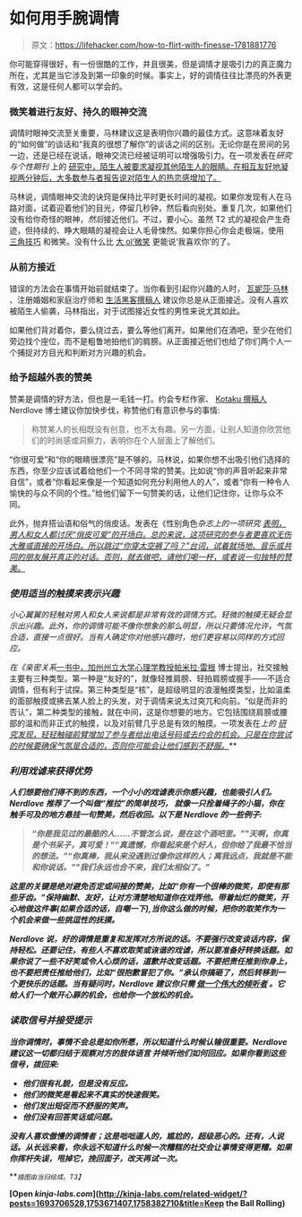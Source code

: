 # 如何用手腕调情

> 原文：<https://lifehacker.com/how-to-flirt-with-finesse-1781881776>

你可能穿得很好，有一份很酷的工作，并且很美，但是调情才是吸引力的真正魔力所在，尤其是当它涉及到第一印象的时候。事实上，好的调情往往比漂亮的外表更有效，这是任何人都可以学会的。



### **微笑着进行友好、持久的眼神交流**

调情时眼神交流至关重要，马林建议这是表明你兴趣的最佳方式。这意味着友好的“如何做”的谈话和“我真的很想了解你”的谈话之间的区别。无论你是在房间的另一边，还是已经在说话，眼神交流已经被证明可以增强吸引力。在一项发表在*研究与个性期刊* 上的 [研究中，陌生人被要求凝视其他陌生人的眼睛。在相互友好地凝视两分钟后，大多数参与者报告说对陌生人的热恋感增加了。](http://www.sciencedirect.com/science/article/pii/0092656689900202)

马林说，调情眼神交流的诀窍是保持比平时更长时间的凝视。如果你发现有人在马路对面，试着迎着他们的目光，停留几秒钟，然后看向别处。重复几次，如果他们没有给你奇怪的眼神，*然后*接近他们。不过，要小心。虽然 T2 式的凝视会产生奇迹，但持续的、睁大眼睛的凝视会让人毛骨悚然。如果你担心你会走极端，使用 [三角技巧](https://lifehacker.com/use-the-triangle-technique-to-make-engaging-eye-contact-1586412923) 和微笑。没有什么比 [大 ol‘微笑](http://lifehacker.com/how-to-instantly-charm-someone-youve-never-met-before-1688882965) 更能说‘我喜欢你’的了。

### **从前方接近**

错误的方法会在事情开始前就结束了。当你看到引起你兴趣的人时， [瓦妮莎·马林](http://vmtherapy.com/) 、注册婚姻和家庭治疗师和 [生活黑客撰稿人](https://kinja.com/vanessamarin) 建议你总是从正面接近。没有人喜欢被陌生人偷袭，马林指出，对于试图接近女性的男性来说尤其如此。

如果他们背对着你，要么绕过去，要么等他们离开。如果他们在酒吧，至少在他们旁边找个座位，而不是粗鲁地拍他们的肩膀。从正面接近他们也给了你们两个人一个捕捉对方目光和判断对方兴趣的机会。

### **给予超越外表的赞美**

赞美是调情的好方法，但也是一毛钱一打。约会专栏作家、 [Kotaku 撰稿人](http://lifehacker.com/tag/ask-dr-nerdlove)Nerdlove 博士建议你加快步伐，称赞他们有意识参与的事情:

> 称赞某人的长相既没有创意，也不太有趣。另一方面，让别人知道你欣赏他们的时尚感或洞察力，表明你在个人层面上了解他们。

“你很可爱”和“你的眼睛很漂亮”是不够的。马林说，如果你想不出吸引他们选择的东西，你至少应该试着给他们一个不同寻常的赞美。比如说“你的声音听起来非常自信”，或者“你看起来像是一个知道如何充分利用他人的人”，或者“你有一种令人愉快的与众不同的个性。”给他们留下一句赞美的话，让他们记住你，让你与众不同。

此外，抛弃搭讪语和俗气的俏皮话。发表在《性别角色*杂志上的一项研究 [表明，男人和女人都讨厌“俏皮可爱”的开场白。总的来说，这项研究的参与者更喜欢无伤大雅或直接的开场白。所以跳过“你穿太空裤了吗？”台词，试着就场地、音乐或共同的朋友展开真正的对话。否则，就去做吧，请他们喝一杯，或者说一句独特的赞美。](http://link.springer.com/article/10.1007/BF00288216?no-access=true)*

### ***使用适当的触摸来表示兴趣***

*小心翼翼的轻触对男人和女人来说都是非常有效的调情方式。轻微的触摸无疑会显示出兴趣。此外，你的调情可能不像你想象的那么明显，所以只要情况允许，气氛合适，直接一点很好。当有人确定你对他感兴趣时，他们更容易以同样的方式回应。* 

*在《亲密关系[](http://www.amazon.com/gp/product/0415877997/?asc_campaign=InlineText&asc_refurl=https://lifehacker.com/how-to-flirt-with-finesse-1781881776&asc_source=&tag=kinjalifehackerlink-20)*[一书中，加州州立大学心理学教授帕米拉·雷根](http://web.calstatela.edu/faculty/pregan/Pamela-Regan.htm) 博士提出，社交接触主要有三种类型。第一种是“友好的”，就像轻推肩膀、轻拍肩膀或握手——不适合调情，但有利于试探。第三种类型是“核”，是超级明显的浪漫触摸类型，比如温柔的面部触摸或拂去某人脸上的头发，对于调情来说太过突兀和向前。“似是而非的否认”，第二种类型的接触，就在中间，这是你想要的地方。它包括围绕肩膀或腰部的温和而非正式的触摸，以及对前臂几乎总是有效的触摸。一项发表在*上的 [研究发现，轻轻触碰前臂增加了参与者给出电话号码或去约会的机会。只是在你尝试的时候要确保气氛是合适的，否则你可能会让他们感到不舒服。](http://www.tandfonline.com/doi/abs/10.1080/15534510701316177)***

### *****利用戏谑来获得优势*****

***人们想要他们得不到的东西，一个小小的戏谑表示你感兴趣，也能吸引人们。Nerdlove 推荐了一个叫做“推拉”的简单技巧， 就像一只拴着绳子的小猫，你在触手可及的地方悬挂一句赞美，然后收回。以下是 Nerdlove 的一些例子:***

> ***“你是我见过的最酷的人……不管怎么说，是在这个酒吧里。”"天啊，你真是个书呆子，真可爱！"“真遗憾，你看起来是个好人，但你给了我最不恰当的想法。”“你真棒，我从来没遇到过像你这样的人；离我远点，我就是不能和你说话。”"我们永远也合不来，我们太相似了。"***

***这里的关键是绝对避免否定或间接的赞美，比如“你有一个很棒的微笑，即使有那些牙齿。”保持幽默、友好，让对方清楚地知道你在戏弄他。带着灿烂的微笑，开心地做这件事(如果合适的话，自嘲一下),当你这么做的时候，把你的取笑作为一个机会来做一些挑逗性的抚摸。***

***Nerdlove 说，好的调情是重复和发挥对方所说的话。不要强行改变谈话内容，保持轻松。还要记住，有些人不喜欢取笑或诙谐的戏谑，所以要准备好转换话题。如果你说了一些不好笑或令人心烦的话，道歉并改变话题。不要把责任推到你身上，也不要把责任推给他们，比如“很抱歉冒犯了你。”承认你搞砸了，然后转移到一个更快乐的话题。当有疑问时，Nerdlove 建议你只需 [做一个伟大的倾听者](https://lifehacker.com/how-to-be-a-good-listener-when-someone-needs-to-vent-1749934054) 。它给人们一个敞开心扉的机会，也给你一个放松的机会。***

### *****读取信号并接受提示*****

***当你调情时，事情不会总是如你所愿，所以知道什么时候认输很重要。Nerdlove 建议这一切都归结于观察对方的肢体语言 并倾听他们如何回应。如果你看到这些信号，拨回来:*** 

*   ***他们很有礼貌，但是没有反应。***
*   ***他们的微笑是看起来不真实的快速假笑。***
*   ***他们发出短促而不舒服的笑声。***
*   ***他们没有回答笑话或问题。***

***没有人喜欢傲慢的调情者；这是咄咄逼人的，尴尬的，超级恶心的。还有，人说话。从长远来看，你永远不知道什么时候一次糟糕的社交会让事情变得更糟。如果你挥杆失误，甩掉它，挽回面子，改天再试一次。*** 

***<small>*插图由当归绘成。*T3】</small>***

**[Open *kinja-labs.com*](http://kinja-labs.com/related-widget/?posts=1693706528,1753671407,1758382710&title=Keep the Ball Rolling)**